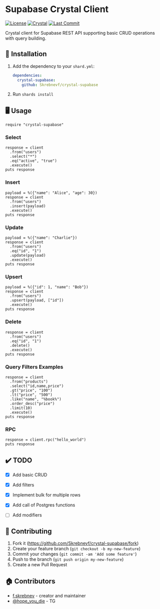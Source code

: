# Supabase Crystal Client


[![License](https://img.shields.io/github/license/Skrebnevf/crystal-supabase)](https://github.com/Skrebnevf/crystal-supabase/blob/main/LICENSE)
[![Crystal](https://img.shields.io/badge/language-Crystal-000?logo=crystal&logoColor=white)](https://crystal-lang.org/)
[![Last Commit](https://img.shields.io/github/last-commit/Skrebnevf/crystal-supabase)](https://github.com/Skrebnevf/crystal-supabase/commits/main)

Crystal client for Supabase REST API supporting basic CRUD operations with query building.  
## 🔨 Installation

1. Add the dependency to your `shard.yml`:

   ```yaml
   dependencies:
     crystal-supabase:
       github: Skrebnevf/crystal-supabase
   ```

2. Run `shards install`

## 🖥️ Usage

```crystal
require "crystal-supabase"
```

### Select

```crystal
response = client
  .from("users")
  .select("*")
  .eq("active", "true")
  .execute()
puts response
```

### Insert

```crystal
payload = %({"name": "Alice", "age": 30})
response = client
  .from("users")
  .insert(payload)
  .execute()
puts response
```

### Update

```crystal
payload = %({"name": "Charlie"})
response = client
  .from("users")
  .eq("id", "1")
  .update(payload)
  .execute()
puts response
```

### Upsert

```crystal
payload = %({"id": 1, "name": "Bob"})
response = client
  .from("users")
  .upsert(payload, ["id"])
  .execute()
puts response
```

### Delete

```crystal
response = client
  .from("users")
  .eq("id", "1")
  .delete()
  .execute()
puts response
```

### Query Filters Examples

```crystal
response = client
  .from("products")
  .select("id,name,price")
  .gt("price", "100")
  .lt("price", "500")
  .like("name", "%book%")
  .order_desc("price")
  .limit(10)
  .execute()
puts response
```

### RPC

```crystal
response = client.rpc("hello_world")
puts response
```

## ✔️ TODO

- [x] Add basic CRUD
- [x] Add filters
- [x] Implement bulk for multiple rows
- [x] Add call of Postgres functions
- [ ] Add modifiers


## 🤝 Contributing

1. Fork it (<https://github.com/Skrebnevf/crystal-supabase/fork>)
2. Create your feature branch (`git checkout -b my-new-feature`)
3. Commit your changes (`git commit -am 'Add some feature'`)
4. Push to the branch (`git push origin my-new-feature`)
5. Create a new Pull Request

## 🏠 Contributors

- [f.skrebnev](https://github.com/Skrebnevf) - creator and maintainer
- [@hope_you_die](https://t.me/hope_you_die) - TG
